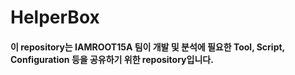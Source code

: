 # HelperBox
#### 이 repository는 IAMROOT15A 팀이 개발 및 분석에 필요한 Tool, Script, Configuration 등을 공유하기 위한 repository입니다.
